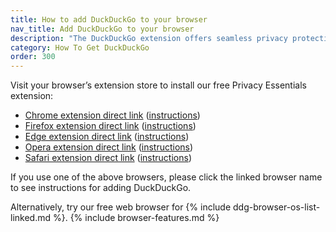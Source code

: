```yaml
---
title: How to add DuckDuckGo to your browser
nav_title: Add DuckDuckGo to your browser
description: "The DuckDuckGo extension offers seamless privacy protection for your browser: tracker blocking, cookie protection, private search, email protection, and more."
category: How To Get DuckDuckGo
order: 300
---
```


Visit your browser’s extension store to install our free Privacy Essentials extension:

-   [Chrome extension direct link](https://chrome.google.com/webstore/detail/duckduckgo-privacy-essent/bkdgflcldnnnapblkhphbgpggdiikppg) (<a href="{{ site.baseurl }}/desktop/chrome">instructions</a>)
-   [Firefox extension direct link](https://addons.mozilla.org/en-US/firefox/addon/duckduckgo-for-firefox/) (<a href="{{ site.baseurl }}/desktop/firefox">instructions</a>)
-   [Edge extension direct link](https://microsoftedge.microsoft.com/addons/detail/caoacbimdbbljakfhgikoodekdnlcgpk) (<a href="{{ site.baseurl }}/desktop/microsoft-edge">instructions</a>)
-   [Opera extension direct link](https://addons.opera.com/en/extensions/details/duckduckgo-for-opera-2/) (<a href="{{ site.baseurl }}/desktop/opera">instructions</a>)
-   [Safari extension direct link](https://apps.apple.com/us/app/duckduckgo-privacy-for-safari/id1482920575) (<a href="{{ site.baseurl }}/desktop/safari">instructions</a>)

If you use one of the above browsers, please click the linked browser name to see instructions for adding DuckDuckGo.

Alternatively, try our free web browser for {% include ddg-browser-os-list-linked.md %}. {% include browser-features.md %}
